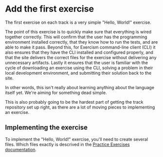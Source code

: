 # Add the first exercise

The first exercise on each track is a very simple "Hello, World!" exercise.

The point of this exercise is to quickly make sure that everything is wired together correctly.
This will confirm that the user has the programming environment installed correctly, that they know how to run the tests, and are able to make it pass.
Beyond this, for Exercism command-line client (CLI) it also ensures that they have the CLI installed and configured properly, and that the site delivers the correct files for the exercise without delivering any unnecessary artifacts.
Lastly it ensures that the user is familiar with the cycle of downloading an exercise using the CLI, solving a problem in their local development environment, and submitting their solution back to the site.

In other words, this isn't really about learning anything about the language itself yet.
We're aiming for something dead simple.

This is also probably going to be the hardest part of getting the track repository set up right, as there are a lot of moving pieces to implementing an exercise.

## Implementing the exercise

To implement the "Hello, World!" exercise, you'll need to create several files.
Which files exactly is descrived in the [Practice Exercises documentation](/docs/building/tracks/practice-exercises).

